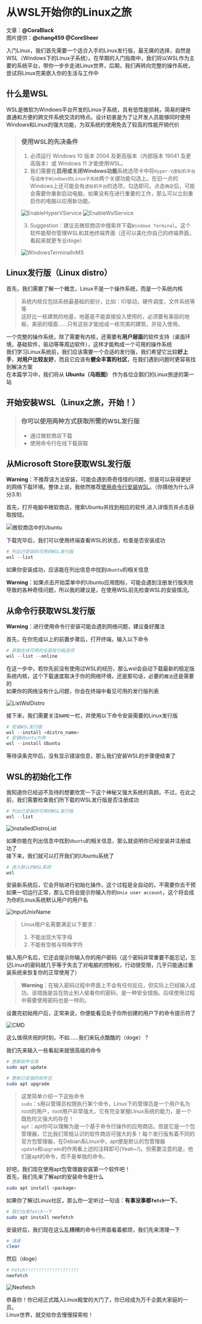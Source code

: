 # 从WSL开始你的Linux之旅

文章：**@CoraBlack**  
图片提供：**@chang459 @CoreSheer**

入门Linux，我们首先需要一个适合入手的Linux发行版，最无痛的选择，自然是WSL（Windows下的Linux子系统）。在早期的入门指南中，我们将以WSL作为主要的系统平台，带你一步步走进Linux世界，后期，我们再转向完整的操作系统，尝试将Linux完美嵌入你的生活与工作中

## 什么是WSL

WSL是微软为Windows平台开发的Linux子系统，具有低性能损耗，简易的硬件直通和方便的跨文件系统交流的特点。设计初衷是为了让开发人员能够同时使用Windows和Linux的强大功能，为双系统的使用免去了较高的性能开销代价

> ### 使用WSL的先决条件
>
> 1. 必须运行 Windows 10 版本 2004 及更高版本（内部版本 19041 及更高版本）或 Windows 11 才能使用WSL。
> 2. 我们需要在**启用或关闭Windows功能**系统选项卡中将```Hyper-V虚拟机平台```与```适用于Windows的Linux子系统```两个关键功能勾选上。在旧一点的Windows上还可能会有```虚拟机平台```的选项，勾选即可。点击```确定```后，可能会需要你重新启动电脑，如果没有在进行重要的工作，那么可以立刻重启你的电脑以应用新功能。
>
> ![EnableHyperVService](../../Images/QuickStart/GoodBeginningWithWSL/EnableHyperVService.jpg)
> ![EnableWslService](../../Images/QuickStart/GoodBeginningWithWSL/EnableWslService.jpg)
>
> 3. Suggestion：建议去微软商店中搜索并下载```Windows Terminal```。这个软件能帮你管理WSL和其他终端界面（还可以美化你自己的终端界面，看起来就更专业doge）
>
> ![WindowsTerminalInMS](../../Images/QuickStart/GoodBeginningWithWSL/WindowsTerminalInMS.jpg)

## Linux发行版（Linux distro）

首先，我们需要了解一个概念，Linux不是一个操作系统，而是一个系统内核
> 系统内核仅包括系统最基础的部分，比如：IO驱动，硬件调度，文件系统等等  
> 这好比一栋建筑的地基，地基是不能直接投入使用的，必须要有美丽的地板，美丽的墙面……只有这些才能组成一栋完美的建筑，并投入使用。

一个完整的操作系统，除了需要有内核，还需要有**用户层面**的软件支持（桌面环境，基础软件，驱动等等周边软件），这样才能构成一个可用的操作系统  
我们学习Linux系统前，我们应该需要一个合适的发行版，我们希望它比较**好上手**，**对用户比较友好**，而且它应该有**健全丰富的社区**，在我们遇到问题时更容易找到解决方案  
在本篇学习中，我们将从 **Ubuntu（乌班图）** 作为各位企鹅们的Linux旅途的第一站  

## 开始安装WSL（Linux之旅，开始！）
>
> ### 你可以使用两种方式获取所需的WSL发行版
>
> - 通过微软商店下载
> - 使用命令行在线下载获取

## 从**Microsoft Store**获取WSL发行版

**Warning**：不推荐该方法安装，可能会遇到奇奇怪怪的问题，但是可以获得更好的网络下载环境。整体上说，我依然推荐[使用命令行安装WSL](#从命令行获取wsl发行版)。（你猜他为什么评分3.9）

首先，打开电脑中微软商店，搜索Ubuntu并找到相应的软件,进入详情页并点击获取按钮。

![微软商店中的Ubuntu](../../Images/QuickStart/GoodBeginningWithWSL/UbuntuInMS.jpg)

下载完毕后，我们可以使用终端查看WSL的状态，检查是否安装成功

```powershell
# 列出已安装的可用的WSL发行版
wsl --list
```

如果你安装成功，应该能在列出信息中找到```Ubuntu```的相关信息

**Warning**：如果点击开始菜单中的Ubuntu应用图标，可能会遇到注册发行版失败导致的各种奇怪问题，所以我的建议是，在使用WSL前先检查WSL的安装情况。

## 从命令行获取WSL发行版

**Warning**：进行使用命令行安装可能会遇到网络问题，建议备好魔法

首先，在你完成以上的前置步骤后，打开终端，输入以下命令

```powershell
# 获取在线可用的全部发行版选项  
wsl --list --online
```

在这一步中，若你先前没有使用过WSL的经历，那么wsl会自动下载最新的稳定版系统内核，这个下载速度取决于你的网络环境，还是那句话，必要的```魔法```还是需要的  
如果你的网络没有什么问题，你会在终端中看见可用的发行版列表  

![ListWslDistro](../../Images/QuickStart/GoodBeginningWithWSL/ListWslDIstro.jpg)

接下来，我们需要关注```NAME```一栏，并使用以下命令安装需要的Linux发行版

```powershell
# 安装WSL发行版
wsl --install <distro_name>
# 安装Ubuntu为例
wsl --install Ubuntu
```

等待读条完毕后，没有显示错误信息，那么我们安装WSL的步骤便结束了

## WSL的初始化工作

我知道你已经迫不及待的想要欣赏一下这个神秘又强大系统的真颜。不过，在此之前，我们需要检查我们所下载的WSL发行版是否注册成功

```powershell
# 列出已安装的可用的WSL发行版
wsl --list
```

![InstalledDistroList](../../Images/QuickStart/GoodBeginningWithWSL/InstalledDistroList.jpg)

如果你能在列出信息中找到```Ubuntu```的相关信息，那么就说明你已经安装并注册成功了  
接下来，我们就可以打开我们的Ubuntu系统了

```powershell
# 进入默认的WSL系统
wsl
```

安装新系统后，它会开始进行初始化操作，这个过程是全自动的，不需要你去干预  
如果一切运行正常，那么它将会提示你输入你的```Unix user account```，这个将会成为你的Linux系统默认用户的用户名  

![InputUnixName](../../Images/QuickStart/GoodBeginningWithWSL/InputUnixName.jpg)

> Linux用户名需要满足以下要求：
>
> 1. 不能出现大写字母
> 2. 不能有空格与特殊字符

输入用户名后，它还会提示你输入你的用户密码（这个密码非常重要不能忘记，忘记Linux的密码就几乎等于失去了对电脑的控制权，行动很受限，几乎只能通过重装系统来恢复你的正常使用了）  

> **Warning**：在输入密码过程中界面上不会有任何反应，但实际上已经输入成功，该措施是旨在防止别人偷看你的密码，是一种安全措施。后续使用过程中需要使用密码也是一样的。

设置完初始用户后，正常来说，你便能看见处于你所创建的用户下的命令提示符了  

![CMD](../../Images/QuickStart/GoodBeginningWithWSL/CMD.jpg)

这么值得庆祝的时刻，不如……我们来玩点酷酷的（doge）？  

我们先来输入一些看起来就很高级的命令

```bash
# 更新软件仓库
sudo apt update

# 更新已安装的软件包
sudo apt upgrade
```

> 这里简单介绍一下这些命令  
> ```sudo```：s用以管理员权限执行某个命令，Linux下的管理员是一个用户名为root的用户，root用户非常强大，它有完全掌握LInux系统的能力，是一个既危险又强大的存在！  
> ```apt```：apt你可以理解为是一个基于命令行操作的应用商店。但是它是一个包管理器，它比我们常规认识的软件商店可强大的多！每个发行版有着不同的官方包管理器，在Debian系Linux中，apt便是默认的包管理器  
> ```update```和```upgrade```的作用看上述的注释即可(Yeah~!)。但需要注意的是，他们是apt的命令，而不是单独的命令。

好吧，我们现在使用apt包管理器安装第一个软件吧！  
首先，我们先来了解apt的安装命令是什么

```bash
sudo apt install <package>
```

如果你了解过Linux社区，那么你一定听过一句话：**有事没事都```fetch```一下**。

```bash
# 我们也来fetch一下
sudo apt install neofetch
```

安装好后，我们现在这么乱糟糟的命令行界面看着都烦，我们先来清理一下

```bash
# 清屏
clear
```

然后（doge）

```bash
# Fetch!!!!!!!!!!!!!!!!!!!!
neofetch
```
![Neofetch](../../Images/QuickStart/GoodBeginningWithWSL/NeoFetch.jpg)

恭喜你！你已经正式踏入Linux殿堂的大门了，你已经成为万千企鹅大家庭的一员。  
Linux世界，就交给你去慢慢探索啦！
